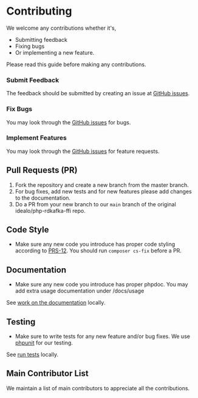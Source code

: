 # Contributing

We welcome any contributions whether it's,

* Submitting feedback
* Fixing bugs
* Or implementing a new feature.

Please read this guide before making any contributions.

### Submit Feedback

The feedback should be submitted by creating an issue at [GitHub issues](https://github.com/idealo/php-rdkafka-ffi/issues).

### Fix Bugs

You may look through the [GitHub issues](https://github.com/idealo/php-rdkafka-ffi/issues) for bugs.

### Implement Features

You may look through the [GitHub issues](https://github.com/idealo/php-rdkafka-ffi/issues) for feature requests.

## Pull Requests (PR)

1. Fork the repository and create a new branch from the master branch.
2. For bug fixes, add new tests and for new features please add changes to the documentation.
3. Do a PR from your new branch to our `main` branch of the original idealo/php-rdkafka-ffi repo.

## Code Style

* Make sure any new code you introduce has proper code styling according to [PRS-12](https://www.php-fig.org/psr/psr-12/). You should run `composer cs-fix` before a PR. 

## Documentation

* Make sure any new code you introduce has proper phpdoc. You may add extra usage documentation under /docs/usage

See [work on the documentation](docs/contributing/work-on-the-documentation.md) locally.

## Testing

* Make sure to write tests for any new feature and/or bug fixes. We use [phpunit](https://phpunit.readthedocs.io/en/latest/) for our testing. 

See [run tests](docs/contributing/run-tests.md) locally.

## Main Contributor List

We maintain a list of main contributors to appreciate all the contributions.
